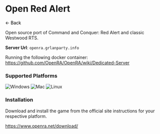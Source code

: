 # Open Red Alert
<a href="javascript:history.back()" style="text-decoration: none; color: black;">&#8592; Back</a>


Open source port of Command and Conquer: Red Alert and classic Westwood RTS. 

**Server Url**: `openra.grlanparty.info`

Running the following docker container: https://github.com/OpenRA/OpenRA/wiki/Dedicated-Server

### Supported Platforms
![Windows](https://img.icons8.com/color/48/000000/windows-10.png) ![Mac](https://img.icons8.com/color/48/000000/mac-os.png) ![Linux](https://img.icons8.com/color/48/000000/linux.png)

### Installation
Download and install the game from the official site instructions for your respective platform.

https://www.openra.net/download/

